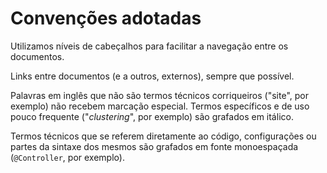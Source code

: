 # Convenções adotadas

Utilizamos níveis de cabeçalhos para facilitar a navegação entre os documentos. 

Links entre documentos (e a outros, externos), sempre que possível.

Palavras em inglês que não são termos técnicos corriqueiros ("site", por exemplo) não recebem marcação especial. Termos específicos e de uso pouco frequente ("_clustering_", por exemplo) são grafados em itálico.

Termos técnicos que se referem diretamente ao código, configurações ou partes da sintaxe dos mesmos são grafados em fonte monoespaçada (`@Controller`, por exemplo).
